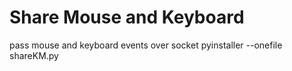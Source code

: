 # Share Mouse and Keyboard
 pass mouse and keyboard events over socket
pyinstaller --onefile shareKM.py